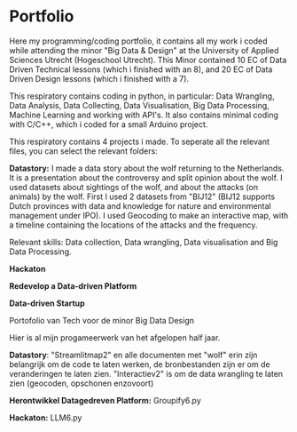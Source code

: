 # Portfolio
Here my programming/coding portfolio, it contains all my work i coded while attending the minor "Big Data & Design" at the University of Applied Sciences Utrecht (Hogeschool Utrecht). This Minor contained 10 EC of Data Driven Technical lessons (which i finished with an 8), and 20 EC of Data Driven Design lessons (which i finished with a 7).

This respiratory contains coding in python, in particular: Data Wrangling, Data Analysis, Data Collecting, Data Visualisation, Big Data Processing, Machine Learning and working with API's. It also contains minimal coding with C/C++, which i coded for a small Arduino project.

This respiratory contains 4 projects i made. To seperate all the relevant files, you can select the relevant folders:

**Datastory:** I made a data story about the wolf returning to the Netherlands. It is a presentation about the controversy and split opinion about the wolf. I used datasets about sightings of the wolf, and about the attacks (on animals) by the wolf. First I used 2 datasets from "BIJ12" (BIJ12 supports Dutch provinces with data and knowledge for nature and environmental management under IPO). I used Geocoding to make an interactive map, with a timeline containing the locations of the attacks and the frequency.

Relevant skills: Data collection, Data wrangling, Data visualisation and Big Data Processing.

**Hackaton**

**Redevelop a Data-driven Platform**

**Data-driven Startup**





Portofolio van Tech voor de minor Big Data Design

Hier is al mijn progameerwerk van het afgelopen half jaar.

**Datastory**: "Streamlitmap2" en alle documenten met "wolf" erin zijn belangrijk om de code te laten werken, de bronbestanden zijn er om de veranderingen te laten zien. "Interactiev2" is om de data wrangling te laten zien (geocoden, opschonen enzovoort)

**Herontwikkel Datagedreven Platform:** Groupify6.py

**Hackaton:** LLM6.py
